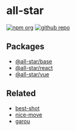 # all-star

[![npm org][npm-badge]][npm-link]
[![github repo][github-badge]][github-link]

## Packages

- [@all-star/base](./packages/base/)
- [@all-star/react](./packages/react/)
- [@all-star/vue](./packages/vue/)

## Related

- [best-shot](https://github.com/best-shot/best-shot)
- [nice-move](https://github.com/nice-move/nice-move)
- [garou](https://github.com/nice-move/garou)

[npm-badge]: https://img.shields.io/badge/npm-all--star-blue.svg?logo=npm&style=flat-square
[npm-link]: https://www.npmjs.com/org/all-star
[github-badge]: https://img.shields.io/github/license/airkro/all-star.svg?logo=github&style=flat-square
[github-link]: https://github.com/nice-move/nice-move
